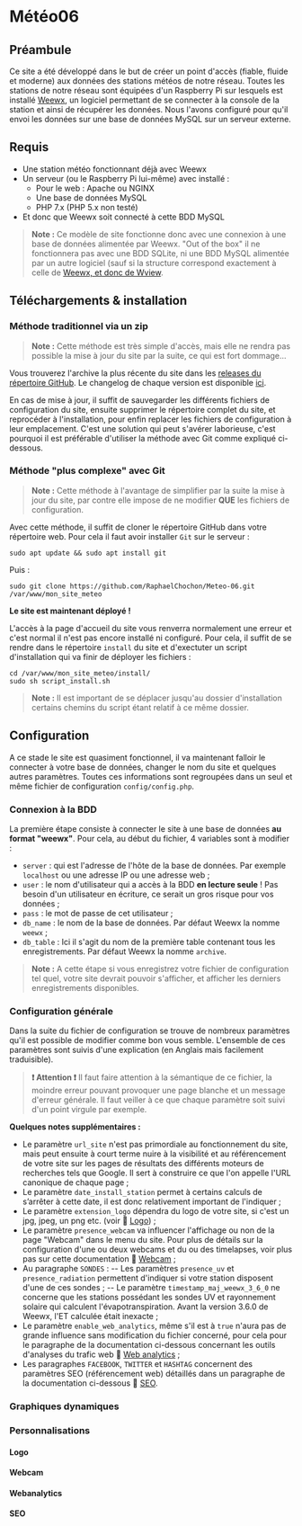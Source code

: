 Météo06
=======

## Préambule
Ce site a été développé dans le but de créer un point d'accès (fiable, fluide et moderne) aux données des stations météos de notre réseau. Toutes les stations de notre réseau sont équipées d'un Raspberry Pi sur lesquels est installé [Weewx](https://github.com/weewx/weewx), un logiciel permettant de se connecter à la console de la station et ainsi de récupérer les données. Nous l'avons configuré pour qu'il envoi les données sur une base de données MySQL sur un serveur externe.

## Requis
* Une station météo fonctionnant déjà avec Weewx
* Un serveur (ou le Raspberry Pi lui-même) avec installé :
    * Pour le web : Apache ou NGINX
    * Une base de données MySQL
    * PHP 7.x (PHP 5.x non testé)
* Et donc que Weewx soit connecté à cette BDD MySQL

> **Note :**
> Ce modèle de site fonctionne donc avec une connexion à une base de données alimentée par Weewx. "Out of the box" il ne fonctionnera pas avec une BDD SQLite, ni une BDD MySQL alimentée par un autre logiciel (sauf si la structure correspond exactement à celle de [Weewx, et donc de Wview](http://www.weewx.com/docs/customizing.htm#archive_database).

## Téléchargements & installation
### Méthode traditionnel via un zip
> **Note :**
> Cette méthode est très simple d'accès, mais elle ne rendra pas possible la mise à jour du site par la suite, ce qui est fort dommage...

Vous trouverez l'archive la plus récente du site dans les [releases du répertoire GitHub](https://github.com/RaphaelChochon/Meteo-06/releases). Le changelog de chaque version est disponible [ici](https://github.com/RaphaelChochon/Meteo-06/blob/master/config/changelog.md).

En cas de mise à jour, il suffit de sauvegarder les différents fichiers de configuration du site, ensuite supprimer le répertoire complet du site, et reprocéder à l'installation, pour enfin replacer les fichiers de configuration à leur emplacement. C'est une solution qui peut s'avérer laborieuse, c'est pourquoi il est préférable d'utiliser la méthode avec Git comme expliqué ci-dessous.

### Méthode "plus complexe" avec Git
> **Note :**
> Cette méthode à l'avantage de simplifier par la suite la mise à jour du site, par contre elle impose de ne modifier **QUE** les fichiers de configuration.

Avec cette méthode, il suffit de cloner le répertoire GitHub dans votre répertoire web.
Pour cela il faut avoir installer ``Git`` sur le serveur :
```
sudo apt update && sudo apt install git
```
Puis :
```
sudo git clone https://github.com/RaphaelChochon/Meteo-06.git /var/www/mon_site_meteo
```

**Le site est maintenant déployé !**

L'accès à la page d'accueil du site vous renverra normalement une erreur et c'est normal il n'est pas encore installé ni configuré.
Pour cela, il suffit de se rendre dans le répertoire ``install`` du site et d'exectuter un script d'installation qui va finir de déployer les fichiers :
```
cd /var/www/mon_site_meteo/install/
sudo sh script_install.sh
```
> **Note :**
> Il est important de se déplacer jusqu'au dossier d'installation certains chemins du script étant relatif à ce même dossier.

## Configuration

A ce stade le site est quasiment fonctionnel, il va maintenant falloir le connecter à votre base de données, changer le nom du site et quelques autres paramètres.
Toutes ces informations sont regroupées dans un seul et même fichier de configuration ``config/config.php``.

### Connexion à la BDD
La première étape consiste à connecter le site à une base de données **au format "weewx"**.
Pour cela, au début du fichier, 4 variables sont à modifier :
- ``server`` : qui est l'adresse de l'hôte de la base de données. Par exemple ``localhost`` ou une adresse IP ou une adresse web ;
- ``user`` : le nom d'utilisateur qui a accès à la BDD **en lecture seule** ! Pas besoin d'un utilisateur en écriture, ce serait un gros risque pour vos données ;
- ``pass`` : le mot de passe de cet utilisateur ;
- ``db_name`` : le nom de la base de données. Par défaut Weewx la nomme ``weewx`` ;
- ``db_table`` : Ici il s'agit du nom de la première table contenant tous les enregistrements. Par défaut Weewx la nomme ``archive``.

> **Note :**
>A cette étape si vous enregistrez votre fichier de configuration tel quel, votre site devrait pouvoir s'afficher, et afficher les derniers enregistrements disponibles.

### Configuration générale
Dans la suite du fichier de configuration se trouve de nombreux paramètres qu'il est possible de modifier comme bon vous semble. L'ensemble de ces paramètres sont suivis d'une explication (en Anglais mais facilement traduisible).

> **:exclamation: Attention :exclamation:**
> Il faut faire attention à la sémantique de ce fichier, la moindre erreur pouvant provoquer une page blanche et un message d'erreur générale.
> Il faut veiller à ce que chaque paramètre soit suivi d'un point virgule par exemple.

**Quelques notes supplémentaires :**

- Le paramètre ``url_site`` n'est pas primordiale au fonctionnement du site, mais peut ensuite à court terme nuire à la visibilité et au référencement de votre site sur les pages de résultats des différents moteurs de recherches tels que Google. Il sert à construire ce que l'on appelle l'URL canonique de chaque page ;
- Le paramètre ``date_install_station`` permet à certains calculs de s’arrêter à cette date, il est donc relativement important de l'indiquer ;
- Le paramètre ``extension_logo`` dépendra du logo de votre site, si c'est un jpg, jpeg, un png etc. (voir :green_book: [Logo](#logo)) ;
- Le paramètre ``presence_webcam`` va influencer l'affichage ou non de la page "Webcam" dans le menu du site. Pour plus de détails sur la configuration d'une ou deux webcams et du ou des timelapses, voir plus pas sur cette documentation :green_book: [Webcam](#webcam) ;
- Au paragraphe ``SONDES`` :
-- Les paramètres ``presence_uv`` et ``presence_radiation`` permettent d'indiquer si votre station disposent d'une de ces sondes ;
-- Le paramètre ``timestamp_maj_weewx_3_6_0`` ne concerne que les stations possédant les sondes UV et rayonnement solaire qui calculent l'évapotranspiration. Avant la version 3.6.0 de Weewx, l'ET calculée était inexacte ;
- Le paramètre ``enable_web_analytics``, même s'il est à ``true`` n'aura pas de grande influence sans modification du fichier concerné, pour cela pour le paragraphe de la documentation ci-dessous concernant les outils d'analyses du trafic web :green_book: [Web analytics](#webanalytics) ;
- Les paragraphes ``FACEBOOK``, ``TWITTER`` et ``HASHTAG`` concernent des paramètres SEO (référencement web) détaillés dans un paragraphe de la documentation ci-dessous :green_book: [SEO](#SEO).

### Graphiques dynamiques

### Personnalisations
#### Logo

#### Webcam

#### Webanalytics

#### SEO
